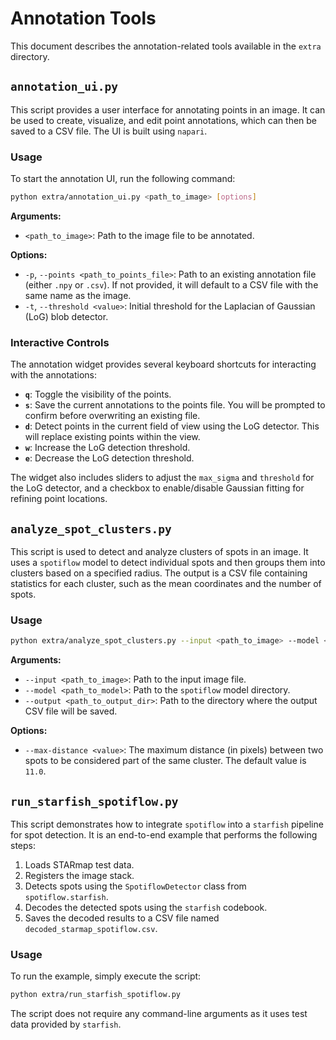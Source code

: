 # Annotation Tools

This document describes the annotation-related tools available in the `extra` directory.

## `annotation_ui.py`

This script provides a user interface for annotating points in an image. It can be used to create, visualize, and edit point annotations, which can then be saved to a CSV file. The UI is built using `napari`.

### Usage

To start the annotation UI, run the following command:

```bash
python extra/annotation_ui.py <path_to_image> [options]
```

**Arguments:**

-   `<path_to_image>`: Path to the image file to be annotated.

**Options:**

-   `-p`, `--points <path_to_points_file>`: Path to an existing annotation file (either `.npy` or `.csv`). If not provided, it will default to a CSV file with the same name as the image.
-   `-t`, `--threshold <value>`: Initial threshold for the Laplacian of Gaussian (LoG) blob detector.

### Interactive Controls

The annotation widget provides several keyboard shortcuts for interacting with the annotations:

-   **`q`**: Toggle the visibility of the points.
-   **`s`**: Save the current annotations to the points file. You will be prompted to confirm before overwriting an existing file.
-   **`d`**: Detect points in the current field of view using the LoG detector. This will replace existing points within the view.
-   **`w`**: Increase the LoG detection threshold.
-   **`e`**: Decrease the LoG detection threshold.

The widget also includes sliders to adjust the `max_sigma` and `threshold` for the LoG detector, and a checkbox to enable/disable Gaussian fitting for refining point locations.

## `analyze_spot_clusters.py`

This script is used to detect and analyze clusters of spots in an image. It uses a `spotiflow` model to detect individual spots and then groups them into clusters based on a specified radius. The output is a CSV file containing statistics for each cluster, such as the mean coordinates and the number of spots.

### Usage

```bash
python extra/analyze_spot_clusters.py --input <path_to_image> --model <path_to_model> --output <path_to_output_dir> [options]
```

**Arguments:**

-   `--input <path_to_image>`: Path to the input image file.
-   `--model <path_to_model>`: Path to the `spotiflow` model directory.
-   `--output <path_to_output_dir>`: Path to the directory where the output CSV file will be saved.

**Options:**

-   `--max-distance <value>`: The maximum distance (in pixels) between two spots to be considered part of the same cluster. The default value is `11.0`.

## `run_starfish_spotiflow.py`

This script demonstrates how to integrate `spotiflow` into a `starfish` pipeline for spot detection. It is an end-to-end example that performs the following steps:

1.  Loads STARmap test data.
2.  Registers the image stack.
3.  Detects spots using the `SpotiflowDetector` class from `spotiflow.starfish`.
4.  Decodes the detected spots using the `starfish` codebook.
5.  Saves the decoded results to a CSV file named `decoded_starmap_spotiflow.csv`.

### Usage

To run the example, simply execute the script:

```bash
python extra/run_starfish_spotiflow.py
```

The script does not require any command-line arguments as it uses test data provided by `starfish`.
